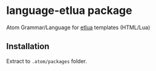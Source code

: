 # language-etlua package

Atom Grammar/Language for [etlua](https://github.com/leafo/etlua) templates (HTML/Lua)

## Installation

Extract to `.atom/packages` folder.
